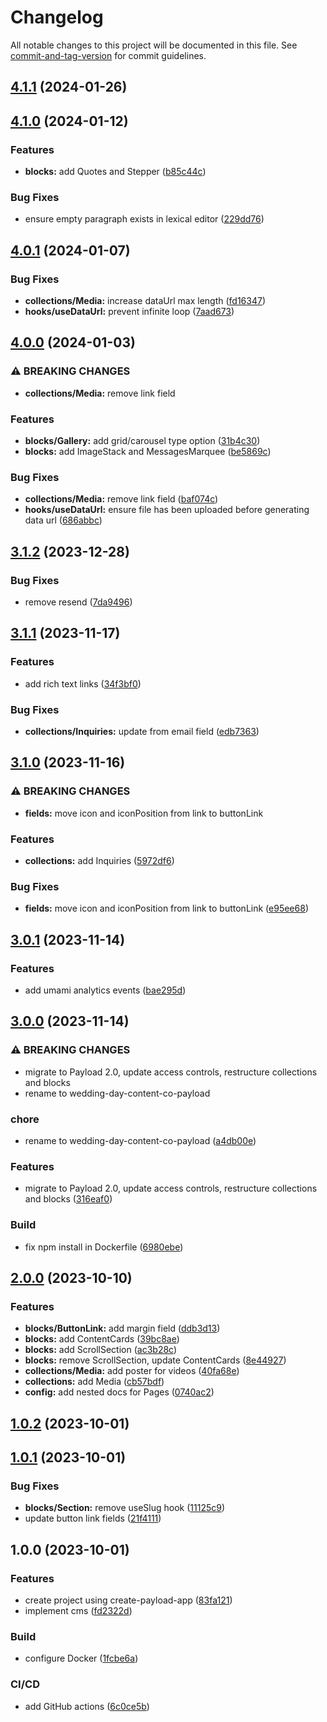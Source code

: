 # Changelog

All notable changes to this project will be documented in this file. See [commit-and-tag-version](https://github.com/absolute-version/commit-and-tag-version) for commit guidelines.

## [4.1.1](https://github.com/hjbugajski/wedding-day-content-co-payload/compare/v4.1.0...v4.1.1) (2024-01-26)

## [4.1.0](https://github.com/hjbugajski/wedding-day-content-co-payload/compare/v4.0.1...v4.1.0) (2024-01-12)

### Features

- **blocks:** add Quotes and Stepper ([b85c44c](https://github.com/hjbugajski/wedding-day-content-co-payload/commit/b85c44c9aa3a93a5019017273d81c13db04de04a))

### Bug Fixes

- ensure empty paragraph exists in lexical editor ([229dd76](https://github.com/hjbugajski/wedding-day-content-co-payload/commit/229dd768613ccd816b07bb91fed9af76bb338c76))

## [4.0.1](https://github.com/hjbugajski/wedding-day-content-co-payload/compare/v4.0.0...v4.0.1) (2024-01-07)

### Bug Fixes

- **collections/Media:** increase dataUrl max length ([fd16347](https://github.com/hjbugajski/wedding-day-content-co-payload/commit/fd16347df3c3c9017c2be92d5434111e6a23194c))
- **hooks/useDataUrl:** prevent infinite loop ([7aad673](https://github.com/hjbugajski/wedding-day-content-co-payload/commit/7aad673f831980f6662201b273bf03b4901224ed))

## [4.0.0](https://github.com/hjbugajski/wedding-day-content-co-payload/compare/v3.1.2...v4.0.0) (2024-01-03)

### ⚠ BREAKING CHANGES

- **collections/Media:** remove link field

### Features

- **blocks/Gallery:** add grid/carousel type option ([31b4c30](https://github.com/hjbugajski/wedding-day-content-co-payload/commit/31b4c305d68ea8d9a7fa4912bdcf495bf2d5176c))
- **blocks:** add ImageStack and MessagesMarquee ([be5869c](https://github.com/hjbugajski/wedding-day-content-co-payload/commit/be5869cdfcc5aa6b51ecf5d19d69cb364500b0ae))

### Bug Fixes

- **collections/Media:** remove link field ([baf074c](https://github.com/hjbugajski/wedding-day-content-co-payload/commit/baf074c4c0213529fb728436f6dec0f882b1fc23))
- **hooks/useDataUrl:** ensure file has been uploaded before generating data url ([686abbc](https://github.com/hjbugajski/wedding-day-content-co-payload/commit/686abbc0510a2c4b86b8f9d7fafadd9b43a53a91))

## [3.1.2](https://github.com/hjbugajski/wedding-day-content-co-payload/compare/v3.1.1...v3.1.2) (2023-12-28)

### Bug Fixes

- remove resend ([7da9496](https://github.com/hjbugajski/wedding-day-content-co-payload/commit/7da949630021cd0b024020a270a99cb16e60d1c6))

## [3.1.1](https://github.com/hjbugajski/wedding-day-content-co-payload/compare/v3.1.0...v3.1.1) (2023-11-17)

### Features

- add rich text links ([34f3bf0](https://github.com/hjbugajski/wedding-day-content-co-payload/commit/34f3bf038b0225f1b833134795afc0877ca31f12))

### Bug Fixes

- **collections/Inquiries:** update from email field ([edb7363](https://github.com/hjbugajski/wedding-day-content-co-payload/commit/edb7363491576b1cf03bffae337cf64cf911a378))

## [3.1.0](https://github.com/hjbugajski/wedding-day-content-co-payload/compare/v3.0.1...v3.1.0) (2023-11-16)

### ⚠ BREAKING CHANGES

- **fields:** move icon and iconPosition from link to buttonLink

### Features

- **collections:** add Inquiries ([5972df6](https://github.com/hjbugajski/wedding-day-content-co-payload/commit/5972df6e11da0e53e6ca0448d251a63c0e276c17))

### Bug Fixes

- **fields:** move icon and iconPosition from link to buttonLink ([e95ee68](https://github.com/hjbugajski/wedding-day-content-co-payload/commit/e95ee687e3dc701d271c4b7d7d4fc8b2924ed1af))

## [3.0.1](https://github.com/hjbugajski/wedding-day-content-co-payload/compare/v3.0.0...v3.0.1) (2023-11-14)

### Features

- add umami analytics events ([bae295d](https://github.com/hjbugajski/wedding-day-content-co-payload/commit/bae295db2dc4e4c8f3b8cf1e673162544aab6537))

## [3.0.0](https://github.com/hjbugajski/wedding-day-content-co-payload/compare/v2.0.0...v3.0.0) (2023-11-14)

### ⚠ BREAKING CHANGES

- migrate to Payload 2.0, update access controls, restructure collections and blocks
- rename to wedding-day-content-co-payload

### chore

- rename to wedding-day-content-co-payload ([a4db00e](https://github.com/hjbugajski/wedding-day-content-co-payload/commit/a4db00ef27a38b76a17ec30dba0dfcd0633422d1))

### Features

- migrate to Payload 2.0, update access controls, restructure collections and blocks ([316eaf0](https://github.com/hjbugajski/wedding-day-content-co-payload/commit/316eaf0efe6a8583f23eb756f370d5f4d3803787))

### Build

- fix npm install in Dockerfile ([6980ebe](https://github.com/hjbugajski/wedding-day-content-co-payload/commit/6980ebe7c44063877e97d5f40d6739b2bc09ed62))

## [2.0.0](https://github.com/hjbugajski/wedding-day-content-co-payload-deprecated/compare/v1.0.2...v2.0.0) (2023-10-10)

### Features

- **blocks/ButtonLink:** add margin field ([ddb3d13](https://github.com/hjbugajski/wedding-day-content-co-payload-deprecated/commit/ddb3d1377782cfcef65c5f35f6be2f9b17a6b8d4))
- **blocks:** add ContentCards ([39bc8ae](https://github.com/hjbugajski/wedding-day-content-co-payload-deprecated/commit/39bc8aebe267de315783436bffd90448efa2d841))
- **blocks:** add ScrollSection ([ac3b28c](https://github.com/hjbugajski/wedding-day-content-co-payload-deprecated/commit/ac3b28c0bb2c6fab9cdf87a0c10100bf53dcfa98))
- **blocks:** remove ScrollSection, update ContentCards ([8e44927](https://github.com/hjbugajski/wedding-day-content-co-payload-deprecated/commit/8e449274b67b79c864500aece269f7798ae6c669))
- **collections/Media:** add poster for videos ([40fa68e](https://github.com/hjbugajski/wedding-day-content-co-payload-deprecated/commit/40fa68e628d4d6505fb04b2ca8ba3c993fe4f42b))
- **collections:** add Media ([cb57bdf](https://github.com/hjbugajski/wedding-day-content-co-payload-deprecated/commit/cb57bdf405ebf38424afce0489d77cfbaf56bf33))
- **config:** add nested docs for Pages ([0740ac2](https://github.com/hjbugajski/wedding-day-content-co-payload-deprecated/commit/0740ac26bf435af02627325825dd159f94b57cb6))

## [1.0.2](https://github.com/hjbugajski/wedding-day-content-co-payload/compare/v1.0.1...v1.0.2) (2023-10-01)

## [1.0.1](https://github.com/hjbugajski/wedding-day-content-co-payload/compare/v1.0.0...v1.0.1) (2023-10-01)

### Bug Fixes

- **blocks/Section:** remove useSlug hook ([11125c9](https://github.com/hjbugajski/wedding-day-content-co-payload/commit/11125c9ece2574a39f5152cd5b59b6392df96395))
- update button link fields ([21f4111](https://github.com/hjbugajski/wedding-day-content-co-payload/commit/21f411159331949069e6fe48ddd4f6870197fc37))

## 1.0.0 (2023-10-01)

### Features

- create project using create-payload-app ([83fa121](https://github.com/hjbugajski/wedding-day-content-co-payload/commit/83fa1215772e54f8832ae83c09b260ed4bf63fe5))
- implement cms ([fd2322d](https://github.com/hjbugajski/wedding-day-content-co-payload/commit/fd2322d044018ea6cc5c06f9380ab3752e85160e))

### Build

- configure Docker ([1fcbe6a](https://github.com/hjbugajski/wedding-day-content-co-payload/commit/1fcbe6a71dbf16c79d449d0fbe524e39b731e43c))

### CI/CD

- add GitHub actions ([6c0ce5b](https://github.com/hjbugajski/wedding-day-content-co-payload/commit/6c0ce5bf485f11e910cecff899535704ccfee6fa))

